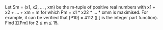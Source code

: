   Let Sm = (x1, x2, ... , xm) be the m-tuple of positive real numbers with x1 + x2 + ... + xm = m for which Pm = x1 * x22 * ... * xmm is maximised.    For example, it can be verified that [P10] = 4112 ([ ] is the integer part function).    Find &Sigma;[Pm] for 2 <img src='images/symbol_le.gif' width='10' height='12' alt='&le;' border='0' style='vertical-align:middle;' /> m <img src='images/symbol_le.gif' width='10' height='12' alt='&le;' border='0' style='vertical-align:middle;' /> 15.  